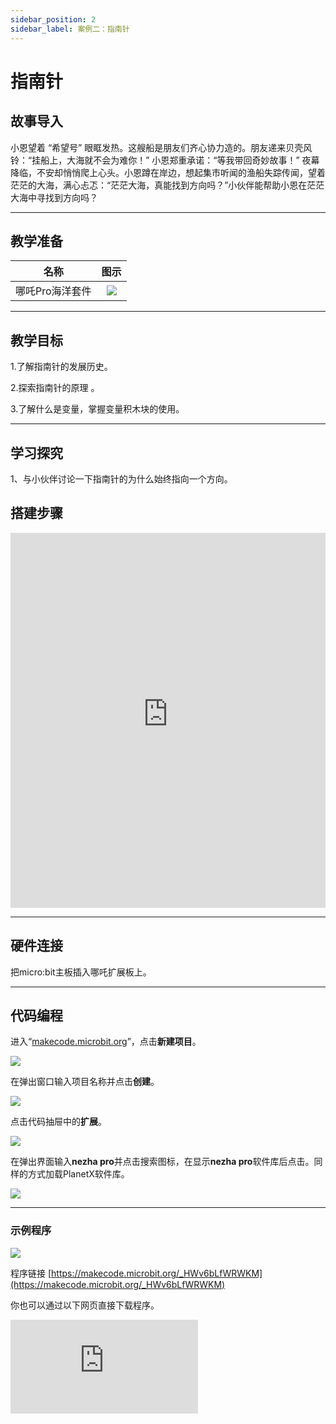 ```yaml
---
sidebar_position: 2
sidebar_label: 案例二：指南针
---
```


# 指南针
## 故事导入
小恩望着 “希望号” 眼眶发热。这艘船是朋友们齐心协力造的。朋友递来贝壳风铃：“挂船上，大海就不会为难你！” 小恩郑重承诺：“等我带回奇妙故事！”
夜幕降临，不安却悄悄爬上心头。小恩蹲在岸边，想起集市听闻的渔船失踪传闻，望着茫茫的大海，满心忐忑：“茫茫大海，真能找到方向吗？”小伙伴能帮助小恩在茫茫大海中寻找到方向吗？

--- 

## 教学准备

|     名称     |            图示            |
| :----------: | :--------------------------: |
|   哪吒Pro海洋套件  |   ![](https://wiki-media-ef.oss-cn-hongkong.aliyuncs.com/docs/microbit/building-blocks/nezha-pro-ocean-kit/nezha-pro-ocean-kit-products-introduction-002.png.png)  |

--- 
## 教学目标 
1.了解指南针的发展历史。

2.探索指南针的原理 。

3.了解什么是变量，掌握变量积木块的使用。

--- 

## 学习探究

1、与小伙伴讨论一下指南针的为什么始终指向一个方向。


## 搭建步骤

<embed src="https://wiki-media-ef.oss-cn-hongkong.aliyuncs.com/docs/microbit/building-blocks/nezha-pro-ocean-kit/setup-diagram/case02/nezha-pro-ocean-kit-step-02-1.png.pdf" type="application/pdf" width="100%" height="600px" />

--- 

## 硬件连接

把micro:bit主板插入哪吒扩展板上。 

--- 
## 代码编程

进入“[makecode.microbit.org](https://makecode.microbit.org)”，点击**新建项目**。

![](https://wiki-media-ef.oss-cn-hongkong.aliyuncs.com/docs/microbit/building-blocks/microbit-space-science-kit/images/microbit-space-science-kit-case01-07.png)

在弹出窗口输入项目名称并点击**创建**。

![](https://wiki-media-ef.oss-cn-hongkong.aliyuncs.com/docs/microbit/building-blocks/microbit-space-science-kit/images/microbit-space-science-kit-case01-11.png)

点击代码抽屉中的**扩展**。

![](https://wiki-media-ef.oss-cn-hongkong.aliyuncs.com/docs/microbit/building-blocks/microbit-space-science-kit/images/microbit-space-science-kit-case01-09.png)

在弹出界面输入**nezha pro**并点击搜索图标，在显示**nezha pro**软件库后点击。同样的方式加载PlanetX软件库。

![](https://wiki-media-ef.oss-cn-hongkong.aliyuncs.com/docs/microbit/building-blocks/microbit-space-science-kit/images/microbit-space-science-kit-case01-10.png)

---
### 示例程序

![](https://wiki-media-ef.oss-cn-hongkong.aliyuncs.com/docs/microbit/building-blocks/nezha-pro-ocean-kit/setup-diagram/case02/nezha-pro-ocean-kit-step-02-2.png.png)

程序链接
[https://makecode.microbit.org/_HWv6bLfWRWKM](https://makecode.microbit.org/_HWv6bLfWRWKM)

你也可以通过以下网页直接下载程序。

<div
    style={{
        position: 'relative',
        paddingBottom: '60%',
        overflow: 'hidden',
    }}
>
    <iframe
        src="https://makecode.microbit.org/_HWv6bLfWRWKM"
        frameborder="0"
        sandbox="allow-popups allow-forms allow-scripts allow-same-origin"
        style={{
            position: 'absolute',
            width: '100%',
            height: '100%',
        }}
    />
</div>

---
### 下载程序

使用 USB 线连接 PC 和 micro:bit V2。

![](https://wiki-media-ef.oss-cn-hongkong.aliyuncs.com/docs/microbit/building-blocks/microbit-space-science-kit/images/microbit-space-science-kit-manual03.gif)

连接成功后，电脑上会识别出一个名为 MICROBIT 的盘符。

![](https://wiki-media-ef.oss-cn-hongkong.aliyuncs.com/docs/microbit/building-blocks/microbit-space-science-kit/images/microbit-space-science-kit-manual06.png)

点击左下角的![](https://wiki-media-ef.oss-cn-hongkong.aliyuncs.com/docs/microbit/building-blocks/microbit-space-science-kit/images/microbit-space-science-kit-manual07.png)，选择**Connect Device**。

![](https://wiki-media-ef.oss-cn-hongkong.aliyuncs.com/docs/microbit/building-blocks/microbit-space-science-kit/images/microbit-space-science-kit-manual11.png)

点击![](https://wiki-media-ef.oss-cn-hongkong.aliyuncs.com/docs/microbit/building-blocks/microbit-space-science-kit/images/microbit-space-science-kit-manual08.png)。

![](https://wiki-media-ef.oss-cn-hongkong.aliyuncs.com/docs/microbit/building-blocks/microbit-space-science-kit/images/microbit-space-science-kit-manual12.png)

点击![](https://wiki-media-ef.oss-cn-hongkong.aliyuncs.com/docs/microbit/building-blocks/microbit-space-science-kit/images/microbit-space-science-kit-manual09.png)。

![](https://wiki-media-ef.oss-cn-hongkong.aliyuncs.com/docs/microbit/building-blocks/microbit-space-science-kit/images/microbit-space-science-kit-manual13.png)

在弹出窗口选择 **BBC micro:bit CMSIS-DAP**，然后选择**连接**，至此，我们的 micro:bit 就已经连接成功。

![](https://wiki-media-ef.oss-cn-hongkong.aliyuncs.com/docs/microbit/building-blocks/microbit-space-science-kit/images/microbit-space-science-kit-manual14.png)

点击**下载程序**

![](https://wiki-media-ef.oss-cn-hongkong.aliyuncs.com/docs/microbit/building-blocks/microbit-space-science-kit/images/microbit-space-science-kit-manual10.png)

---
## 案例演示

1.陀螺仪矫正

2.是使用micro:bit指南针功能。

**图片**

---
## 扩展知识

### 指南针

#### 一、核心构造与原理

- 磁针特性：由铁、镍等磁性材料制成，磁化后形成 N 极（北极）和 S 极（南极）。根据 “同名磁极相斥，异名磁极相吸” 原理，磁针的 N 极会被地球磁场的 S 极（地理北极附近）吸引，S 极则被地球磁场的 N 极（地理南极附近）吸引，从而稳定指向南北方向。

- 地球磁场：地球如同一个大磁体，磁场的 N 极在地理南极附近，S 极在地理北极附近。磁场的磁力线从地理南极出发，回到地理北极，使磁针获得定向力。

- 自由转动设计：为减少摩擦，磁针多通过光滑轴支撑或悬浮在液体（如煤油）中，确保能在水平面上灵活转动，快速响应磁场变化。

#### 二、关键影响因素

- 地磁偏角：地球磁场的南北极与地理南北极不重合，两者的夹角称为 “地磁偏角”。例如，北京地区的地磁偏角约为西偏 5°，使用时需根据当地磁偏角修正读数，才能得到准确的地理方向。

- 外界干扰：靠近磁铁、高压线、含铁矿物等地，外界磁场会干扰磁针指向；电子设备的电磁场也可能影响指南针精度。

#### 三、类型与发展

|**类型**|**特点**|**应用场景**|
|---|---|---|
|传统罗盘|水浮式或旱罗盘，通过磁针漂浮或轴支撑指示方向，刻度盘标有方位（如东南西北）。	|古代航海、地质勘探、风水勘测等。|
|电子指南针|利用磁传感器（如霍尔效应传感器）检测磁场，经电路处理后在屏幕显示方向，抗干扰能力强、读数精准。|手机、车载导航、无人机等现代设备。|
|磁阻指南针|基于磁阻效应（磁场变化时材料电阻改变），灵敏度高，适合精密导航。|航空、航天等高端领域。|

#### 四、实际应用与意义

- 导航基础：在 GPS 信号弱或无电源时（如荒野徒步、海上遇险），指南针是重要的备用工具，确保方向判断。

- 科学研究：地质学家通过岩石剩磁研究地球磁场历史；考古学家利用指南针定位古代遗迹方位。

- 文化象征：作为中国古代四大发明之一，指南针推动了大航海时代的发展，是人类探索世界的标志性工具。
